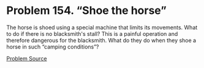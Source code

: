 # Problem 154. “Shoe the horse”

The horse is shoed using a special machine that limits its movements. What to do if there is no blacksmith's stall? This is a painful operation and therefore dangerous for the blacksmith. What do they do when they shoe a horse in such “camping conditions”?

[Problem Source](https://www.trizland.ru/tasks/1799/)